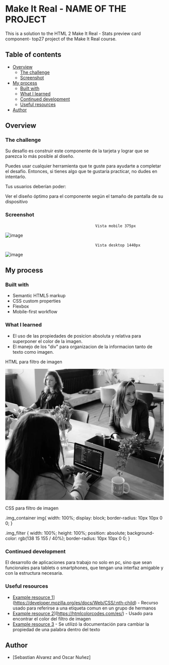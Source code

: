 # Make It Real - NAME OF THE PROJECT

This is a solution to the HTML 2 Make It Real - Stats preview card component- top27 project of the Make It Real course.

## Table of contents

- [Overview](#overview)
  - [The challenge](#the-challenge)
  - [Screenshot](#screenshot)
- [My process](#my-process)
  - [Built with](#built-with)
  - [What I learned](#what-i-learned)
  - [Continued development](#continued-development)
  - [Useful resources](#useful-resources)
- [Author](#author)


## Overview

### The challenge

Su desafío es construir este componente de la tarjeta y lograr que se parezca lo más posible al diseño.

Puedes usar cualquier herramienta que te guste para ayudarte a completar el desafío. Entonces, si tienes algo que te gustaría practicar, no dudes en intentarlo.

Tus usuarios deberían poder:

Ver el diseño óptimo para el componente según el tamaño de pantalla de su dispositivo

### Screenshot
                                            Vista mobile 375px
![image](https://user-images.githubusercontent.com/102271918/215847138-4446b28c-9542-45f9-ad51-02a9ef975fcd.png)

                                            Vista desktop 1440px
![image](https://user-images.githubusercontent.com/102271918/215847393-a0e88811-f229-490b-a61b-9525ab77e521.png)




## My process

### Built with

- Semantic HTML5 markup
- CSS custom properties
- Flexbox
- Mobile-first workflow

### What I learned

- El uso de las propiedades de posicion absoluta y relativa para superponer el color de la imagen.
- El manejo de los "div" para organizacion de la informacion tanto de texto como imagen.

HTML para filtro de imagen

 <picture class="img_container">
       <div class="img_filter"></div>
       <img src="./assets/image-header-desktop.jpg" alt="">
 </picture>

CSS para filtro de imagen

.img_container img{
    width: 100%;
    display: block;
    border-radius: 10px 10px 0 0;
}

.img_filter {
    width: 100%;
    height: 100%;
    position: absolute;
    background-color: rgb(138 15 155 / 40%);
    border-radius: 10px 10px 0 0;
}



### Continued development

El desarrollo de aplicaciones para trabajo no solo en pc, sino que sean funcionales para tablets o smartphones, que tengan una interfaz amigable y con la estructura necesaria.

### Useful resources

- [Example resource 1](https://www.example.com)](https://developer.mozilla.org/es/docs/Web/CSS/:nth-child) - Recurso usado para referirse a una etiqueta comun en un grupo de hermanos
- [Example resource 2](https://www.example.com)](https://htmlcolorcodes.com/es/) - Usado para encontrar el color del filtro de imagen
- [Example resource 3](https://developer.mozilla.org/es/docs/Web/HTML/Element/b) - Se utilizó la documentación para cambiar la propiedad de una palabra dentro del texto

## Author

- [Sebastian Alvarez and Oscar Nuñez]


